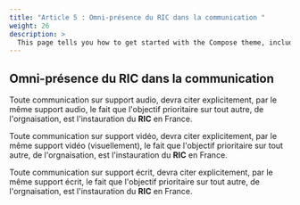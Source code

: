 ```yaml
---
title: "Article 5 : Omni-présence du RIC dans la communication "
weight: 26
description: >
  This page tells you how to get started with the Compose theme, including installation and basic configuration.
---
```


## Omni-présence du __RIC__ dans la communication

Toute communication sur support audio, devra citer explicitement, par le même support audio, le fait que l'objectif prioritaire sur tout autre, de l'orgnaisation, est l'instauration du __RIC__ en France.

Toute communication sur support vidéo, devra citer explicitement, par le même support vidéo (visuellement), le fait que l'objectif prioritaire sur tout autre, de l'orgnaisation, est l'instauration du __RIC__ en France.

Toute communication sur support écrit, devra citer explicitement, par le même support écrit, le fait que l'objectif prioritaire sur tout autre, de l'orgnaisation, est l'instauration du __RIC__ en France.
